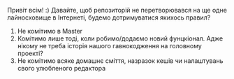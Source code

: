 Привіт всім! :)
Давайте, щоб репозиторій не перетворювався на ще одне лайносховище в Інтернеті, будемо дотримуватися
якихось правил?

1. Не комітимо в Master
2. Комітимо лише тоді, коли робимо/додаємо новий фунцкіонал. Адже нікому не треба історія нашого 
гавнокодження на головному проекті?
3. Не комітимо всяке домашнє сміття, назразок кешів чи налаштувань свого улюбленого редактора
